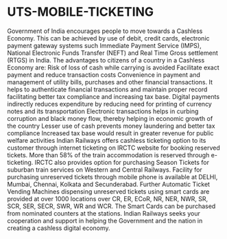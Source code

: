 # UTS-MOBILE-TICKETING
Government of India encourages people to move towards a Cashless Economy. This can be achieved by use of debit, credit cards, electronic payment gateway systems such Immediate Payment Service (IMPS), National Electronic Funds Transfer (NEFT) and Real Time Gross settlement (RTGS) in India.   The advantages to citizens of a country in a Cashless Economy are: Risk of loss of cash while carrying is avoided Facilitate exact payment and reduce transaction costs Convenience in payment and management of utility bills, purchases and other financial transactions. It helps to authenticate financial transactions and maintain proper record facilitating better tax compliance and increasing tax base. Digital payments indirectly reduces expenditure by reducing need for printing of currency notes and its transportation Electronic transactions helps in curbing corruption and black money flow, thereby helping in economic growth of the country Lesser use of cash prevents money laundering and better tax compliance Increased tax base would result in greater revenue for public welfare activities  Indian Railways offers cashless ticketing option to its customer through internet ticketing on IRCTC website for booking reserved tickets. More than 58% of the train accommodation is reserved through e-ticketing. IRCTC also provides option for purchasing Season Tickets for suburban train services on Western and Central Railways. Facility for purchasing unreserved tickets through mobile phone is available at DELHI, Mumbai, Chennai, Kolkata and Secunderabad. Further Automatic Ticket Vending Machines dispensing unreserved tickets using smart cards are provided at over 1000 locations over CR, ER, ECoR, NR, NER, NWR, SR, SCR, SER, SECR, SWR, WR and WCR. The Smart Cards can be purchased from nominated counters at the stations.   Indian Railways seeks your cooperation and support in helping the Government and the nation in creating a cashless digital economy.
